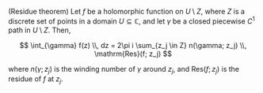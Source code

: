 (Residue theorem) Let $f$ be a holomorphic function on $U \setminus Z$, where $Z$ is a discrete set of points in a domain $U\subseteq \mathbb{C}$, and let $\gamma$ be a closed piecewise $C^1$ path in $U \setminus Z$. Then,

$$
\int_{\gamma} f(z) \\, dz = 2\pi i \sum_{z_j \in Z} n(\gamma; z_j) \\, \mathrm{Res}(f; z_j)
$$

where $n(\gamma; z_j)$ is the winding number of $\gamma$ around $z_j$, and $\mathrm{Res}(f; z_j)$ is the residue of $f$ at $z_j$.
